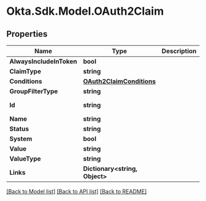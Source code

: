 # Okta.Sdk.Model.OAuth2Claim

## Properties

Name | Type | Description | Notes
------------ | ------------- | ------------- | -------------
**AlwaysIncludeInToken** | **bool** |  | [optional] 
**ClaimType** | **string** |  | [optional] 
**Conditions** | [**OAuth2ClaimConditions**](OAuth2ClaimConditions.md) |  | [optional] 
**GroupFilterType** | **string** |  | [optional] 
**Id** | **string** |  | [optional] [readonly] 
**Name** | **string** |  | [optional] 
**Status** | **string** |  | [optional] 
**System** | **bool** |  | [optional] 
**Value** | **string** |  | [optional] 
**ValueType** | **string** |  | [optional] 
**Links** | **Dictionary&lt;string, Object&gt;** |  | [optional] [readonly] 

[[Back to Model list]](../README.md#documentation-for-models) [[Back to API list]](../README.md#documentation-for-api-endpoints) [[Back to README]](../README.md)

